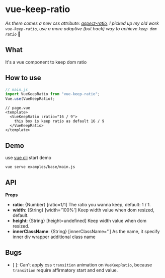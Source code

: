 # vue-keep-ratio

_As there comes a new css attribute: [aspect-ratio](https://developer.mozilla.org/en-US/docs/Web/CSS/aspect-ratio), I picked up my old work `vue-keep-ratio`, use a more adaptive (but hack) way to achieve `keep dom ratio`_ 🍺

## What

It's a vue component to keep dom ratio

## How to use

```js
// main.js
import VueKeepRatio from "vue-keep-ratio";
Vue.use(VueKeepRatio);
```

```vue
// page.vue
<template>
  <VueKeepRatio :ratio="16 / 9">
    this box is keep ratio as default 16 / 9
  </VueKeepRatio>
</template>
```

## Demo

use [vue cli](https://cli.vuejs.org/) start demo

```bash
vue serve examples/base/main.js
```

## API

**Props**
- **ratio**: {Number} [ratio=1/1] The ratio you wanna keep, default: 1 / 1.
- **width**: {String} [width='100%'] Keep width value when dom resized, default.
- **height**: {String} [height=undefined] Keep width value when dom resized.
- **innerClassName**: {String} [innerClassName=''] As the name, it specify inner div wrapper additional class name

## Bugs
- [ ]: Can't apply css `transition` animation on `VueKeepRatio`, because `transition` require affirmatory start and end value.
